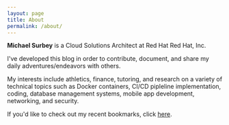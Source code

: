 ```yaml
---
layout: page
title: About
permalink: /about/
---
```


**Michael Surbey** is a Cloud Solutions Architect at Red Hat Red Hat, Inc.

I've developed this blog in order to contribute, document, and share my daily adventures/endeavors with others.

My interests include athletics, finance, tutoring, and research on a variety of technical topics such as Docker containers, CI/CD pipleline implementation, coding, database management systems, mobile app development, networking, and security.

If you'd like to check out my recent bookmarks, click [here](http://bit.ly/2afSCMI).
